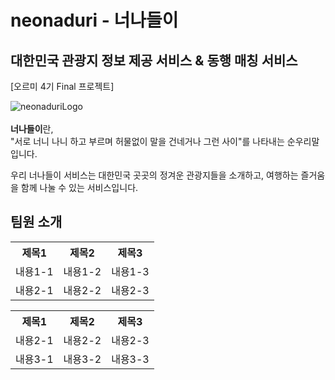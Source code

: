 # neonaduri - 너나들이
## 대한민국 관광지 정보 제공 서비스 & 동행 매칭 서비스
[오르미 4기 Final 프로젝트]

![neonaduriLogo](https://github.com/oreumi4-final-project-team3/neonaduri/assets/128894133/deff7cc1-b052-4e01-b6d4-755e1c77260a)<br>
<br>
**너나들이**란,<br>
"서로 너니 나니 하고 부르며 허물없이 말을 건네거나 그런 사이"를 나타내는 순우리말 입니다. 

우리 너나들이 서비스는 대한민국 곳곳의 정겨운 관광지들을 소개하고, 여행하는 즐거움을 함께 나눌 수 있는 서비스입니다.

## 팀원 소개
<table>
  <tr>
    <th>제목1</th>
    <th>제목2</th>
    <th>제목3</th>
  </tr>
  <tr>
    <td>내용1-1</td>
    <td>내용1-2</td>
    <td>내용1-3</td>
  </tr>
  <tr>
    <td>내용2-1</td>
    <td>내용2-2</td>
    <td>내용2-3</td>
  </tr>
</table>

<table>
  <tr>
    <th>제목1</th>
    <th>제목2</th>
    <th>제목3</th>
  </tr>
  <tr>
    <td>내용2-1</td>
    <td>내용2-2</td>
    <td>내용2-3</td>
  </tr>
  <tr>
    <td>내용3-1</td>
    <td>내용3-2</td>
    <td>내용3-3</td>
  </tr>
</table>


